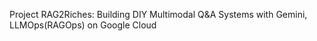 Project RAG2Riches: Building DIY Multimodal Q&A Systems with Gemini, LLMOps(RAGOps) on Google Cloud 

